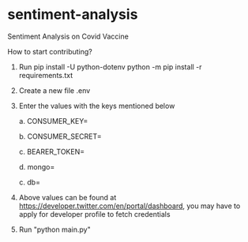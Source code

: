 # sentiment-analysis
Sentiment Analysis on Covid Vaccine


How to start contributing? 

1. Run pip install -U python-dotenv
python -m pip install -r requirements.txt
2. Create a new file .env 
3. Enter the values with the keys mentioned below

    a. CONSUMER_KEY=

    b. CONSUMER_SECRET=

    c. BEARER_TOKEN=

    d. mongo=

    c. db=


4. Above values can be found at https://developer.twitter.com/en/portal/dashboard, you may have to apply for developer profile to fetch credentials 

5. Run "python main.py" 
